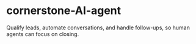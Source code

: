 # cornerstone-AI-agent
Qualify leads, automate conversations, and handle follow-ups, so human agents can focus on closing.
